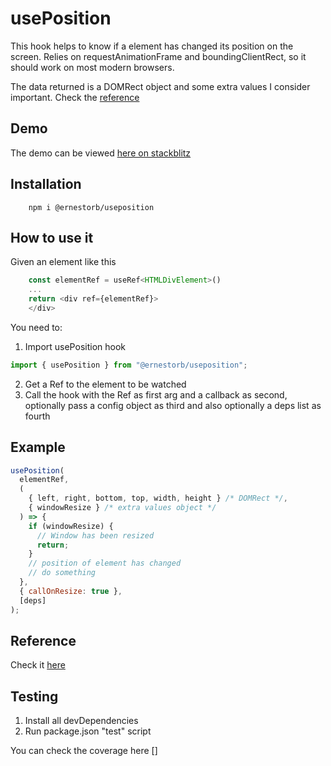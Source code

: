 # usePosition

This hook helps to know if a element has changed its position on the screen. Relies on requestAnimationFrame and boundingClientRect, so it should work on most modern browsers.

The data returned is a DOMRect object and some extra values I consider important. Check the [reference](#reference)

## Demo

The demo can be viewed [here on stackblitz](https://stackblitz.com/edit/react-ts-hd7pqd?devToolsHeight=33&file=App.tsx)

## Installation

```
    npm i @ernestorb/useposition
```

## How to use it

Given an element like this

```javascript
    const elementRef = useRef<HTMLDivElement>()
    ...
    return <div ref={elementRef}>
    </div>
```

You need to:

1. Import usePosition hook

```javascript
import { usePosition } from "@ernestorb/useposition";
```

2. Get a Ref to the element to be watched
3. Call the hook with the Ref as first arg and a callback as second, optionally pass a config object as third and also optionally a deps list as fourth

## **Example**

```javascript
usePosition(
  elementRef,
  (
    { left, right, bottom, top, width, height } /* DOMRect */,
    { windowResize } /* extra values object */
  ) => {
    if (windowResize) {
      // Window has been resized
      return;
    }
    // position of element has changed
    // do something
  },
  { callOnResize: true },
  [deps]
);
```

## Reference

Check it [here](docs/index.md)

## Testing

1. Install all devDependencies
2. Run package.json "test" script

You can check the coverage here []
